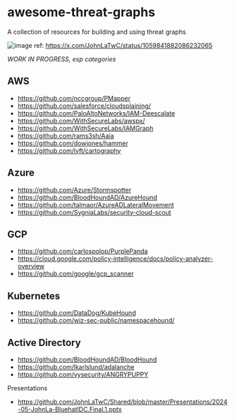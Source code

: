 # awesome-threat-graphs

A collection of resources for building and using threat graphs 

![image](https://github.com/jatrost/awesome-threat-graphs/assets/820464/9862e2a3-71fb-49df-a260-9ab610a1f318)
ref: https://x.com/JohnLaTwC/status/1059841882086232065

*WORK IN PROGRESS, esp categories*

## AWS

* https://github.com/nccgroup/PMapper
* https://github.com/salesforce/cloudsplaining/
* https://github.com/PaloAltoNetworks/IAM-Deescalate
* https://github.com/WithSecureLabs/awspx/
* https://github.com/WithSecureLabs/IAMGraph
* https://github.com/rams3sh/Aaia
* https://github.com/dowjones/hammer
* https://github.com/lyft/cartography

## Azure

* https://github.com/Azure/Stormspotter
* https://github.com/BloodHoundAD/AzureHound
* https://github.com/talmaor/AzureADLateralMovement
* https://github.com/SygniaLabs/security-cloud-scout

## GCP

* https://github.com/carlospolop/PurplePanda
* https://cloud.google.com/policy-intelligence/docs/policy-analyzer-overview
* https://github.com/google/gcp_scanner

## Kubernetes

* https://github.com/DataDog/KubeHound
* https://github.com/wiz-sec-public/namespacehound/

## Active Directory

* https://github.com/BloodHoundAD/BloodHound
* https://github.com/lkarlslund/adalanche
* https://github.com/vysecurity/ANGRYPUPPY

Presentations

* https://github.com/JohnLaTwC/Shared/blob/master/Presentations/2024-05-JohnLa-BluehatIDC.Final.1.pptx
